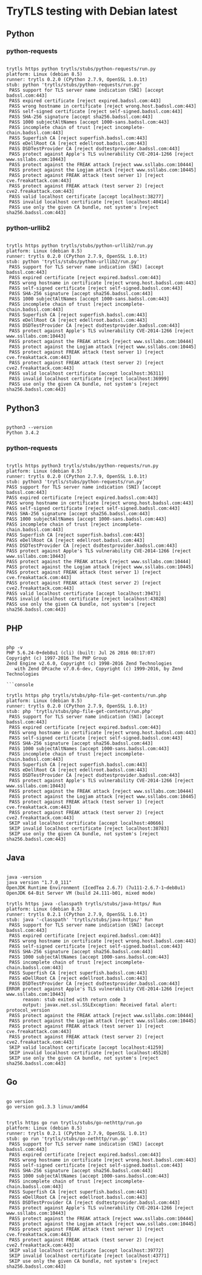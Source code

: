 # TryTLS testing with Debian latest

## Python

### python-requests

```console

trytls https python trytls/stubs/python-requests/run.py
platform: Linux (debian 8.5)
runner: trytls 0.2.0 (CPython 2.7.9, OpenSSL 1.0.1t)
stub: python 'trytls/stubs/python-requests/run.py'
 PASS support for TLS server name indication (SNI) [accept badssl.com:443]
 PASS expired certificate [reject expired.badssl.com:443]
 PASS wrong hostname in certificate [reject wrong.host.badssl.com:443]
 PASS self-signed certificate [reject self-signed.badssl.com:443]
 PASS SHA-256 signature [accept sha256.badssl.com:443]
 PASS 1000 subjectAltNames [accept 1000-sans.badssl.com:443]
 PASS incomplete chain of trust [reject incomplete-chain.badssl.com:443]
 PASS Superfish CA [reject superfish.badssl.com:443]
 PASS eDellRoot CA [reject edellroot.badssl.com:443]
 PASS DSDTestProvider CA [reject dsdtestprovider.badssl.com:443]
 PASS protect against Apple's TLS vulnerability CVE-2014-1266 [reject www.ssllabs.com:10443]
 PASS protect against the FREAK attack [reject www.ssllabs.com:10444]
 PASS protect against the Logjam attack [reject www.ssllabs.com:10445]
 PASS protect against FREAK attack (test server 1) [reject cve.freakattack.com:443]
 PASS protect against FREAK attack (test server 2) [reject cve2.freakattack.com:443]
 PASS valid localhost certificate [accept localhost:38277]
 PASS invalid localhost certificate [reject localhost:40414]
 PASS use only the given CA bundle, not system's [reject sha256.badssl.com:443]

 ```

### python-urllib2

```console

trytls https python trytls/stubs/python-urllib2/run.py
platform: Linux (debian 8.5)
runner: trytls 0.2.0 (CPython 2.7.9, OpenSSL 1.0.1t)
stub: python 'trytls/stubs/python-urllib2/run.py'
 PASS support for TLS server name indication (SNI) [accept badssl.com:443]
 PASS expired certificate [reject expired.badssl.com:443]
 PASS wrong hostname in certificate [reject wrong.host.badssl.com:443]
 PASS self-signed certificate [reject self-signed.badssl.com:443]
 PASS SHA-256 signature [accept sha256.badssl.com:443]
 PASS 1000 subjectAltNames [accept 1000-sans.badssl.com:443]
 PASS incomplete chain of trust [reject incomplete-chain.badssl.com:443]
 PASS Superfish CA [reject superfish.badssl.com:443]
 PASS eDellRoot CA [reject edellroot.badssl.com:443]
 PASS DSDTestProvider CA [reject dsdtestprovider.badssl.com:443]
 PASS protect against Apple's TLS vulnerability CVE-2014-1266 [reject www.ssllabs.com:10443]
 PASS protect against the FREAK attack [reject www.ssllabs.com:10444]
 PASS protect against the Logjam attack [reject www.ssllabs.com:10445]
 PASS protect against FREAK attack (test server 1) [reject cve.freakattack.com:443]
 PASS protect against FREAK attack (test server 2) [reject cve2.freakattack.com:443]
 PASS valid localhost certificate [accept localhost:36311]
 PASS invalid localhost certificate [reject localhost:36999]
 PASS use only the given CA bundle, not system's [reject sha256.badssl.com:443]

```

## Python3

```console

python3 --version
Python 3.4.2

```

### python-requests

```console

trytls https python3 trytls/stubs/python-requests/run.py
platform: Linux (debian 8.5)
runner: trytls 0.2.0 (CPython 2.7.9, OpenSSL 1.0.1t)
stub: python3 'trytls/stubs/python-requests/run.py'
PASS support for TLS server name indication (SNI) [accept badssl.com:443]
PASS expired certificate [reject expired.badssl.com:443]
PASS wrong hostname in certificate [reject wrong.host.badssl.com:443]
PASS self-signed certificate [reject self-signed.badssl.com:443]
PASS SHA-256 signature [accept sha256.badssl.com:443]
PASS 1000 subjectAltNames [accept 1000-sans.badssl.com:443]
PASS incomplete chain of trust [reject incomplete-chain.badssl.com:443]
PASS Superfish CA [reject superfish.badssl.com:443]
PASS eDellRoot CA [reject edellroot.badssl.com:443]
PASS DSDTestProvider CA [reject dsdtestprovider.badssl.com:443]
PASS protect against Apple's TLS vulnerability CVE-2014-1266 [reject www.ssllabs.com:10443]
PASS protect against the FREAK attack [reject www.ssllabs.com:10444]
PASS protect against the Logjam attack [reject www.ssllabs.com:10445]
PASS protect against FREAK attack (test server 1) [reject cve.freakattack.com:443]
PASS protect against FREAK attack (test server 2) [reject cve2.freakattack.com:443]
PASS valid localhost certificate [accept localhost:39471]
PASS invalid localhost certificate [reject localhost:43028]
PASS use only the given CA bundle, not system's [reject sha256.badssl.com:443]

```

## PHP

```console

php -v
PHP 5.6.24-0+deb8u1 (cli) (built: Jul 26 2016 08:17:07)
Copyright (c) 1997-2016 The PHP Group
Zend Engine v2.6.0, Copyright (c) 1998-2016 Zend Technologies
   with Zend OPcache v7.0.6-dev, Copyright (c) 1999-2016, by Zend Technologies

```console

trytls https php trytls/stubs/php-file-get-contents/run.php
platform: Linux (debian 8.5)
runner: trytls 0.2.0 (CPython 2.7.9, OpenSSL 1.0.1t)
stub: php 'trytls/stubs/php-file-get-contents/run.php'
 PASS support for TLS server name indication (SNI) [accept badssl.com:443]
 PASS expired certificate [reject expired.badssl.com:443]
 PASS wrong hostname in certificate [reject wrong.host.badssl.com:443]
 PASS self-signed certificate [reject self-signed.badssl.com:443]
 PASS SHA-256 signature [accept sha256.badssl.com:443]
 PASS 1000 subjectAltNames [accept 1000-sans.badssl.com:443]
 PASS incomplete chain of trust [reject incomplete-chain.badssl.com:443]
 PASS Superfish CA [reject superfish.badssl.com:443]
 PASS eDellRoot CA [reject edellroot.badssl.com:443]
 PASS DSDTestProvider CA [reject dsdtestprovider.badssl.com:443]
 PASS protect against Apple's TLS vulnerability CVE-2014-1266 [reject www.ssllabs.com:10443]
 PASS protect against the FREAK attack [reject www.ssllabs.com:10444]
 PASS protect against the Logjam attack [reject www.ssllabs.com:10445]
 PASS protect against FREAK attack (test server 1) [reject cve.freakattack.com:443]
 PASS protect against FREAK attack (test server 2) [reject cve2.freakattack.com:443]
 SKIP valid localhost certificate [accept localhost:40666]
 SKIP invalid localhost certificate [reject localhost:38783]
 SKIP use only the given CA bundle, not system's [reject sha256.badssl.com:443]

```

## Java

```console

java -version
java version "1.7.0_111"
OpenJDK Runtime Environment (IcedTea 2.6.7) (7u111-2.6.7-1~deb8u1)
OpenJDK 64-Bit Server VM (build 24.111-b01, mixed mode)

```

```console
trytls https java -classpath trytls/stubs/java-https/ Run
platform: Linux (debian 8.5)
runner: trytls 0.2.1 (CPython 2.7.9, OpenSSL 1.0.1t)
stub: java '-classpath' 'trytls/stubs/java-https/' Run
 PASS support for TLS server name indication (SNI) [accept badssl.com:443]
 PASS expired certificate [reject expired.badssl.com:443]
 PASS wrong hostname in certificate [reject wrong.host.badssl.com:443]
 PASS self-signed certificate [reject self-signed.badssl.com:443]
 PASS SHA-256 signature [accept sha256.badssl.com:443]
 PASS 1000 subjectAltNames [accept 1000-sans.badssl.com:443]
 PASS incomplete chain of trust [reject incomplete-chain.badssl.com:443]
 PASS Superfish CA [reject superfish.badssl.com:443]
 PASS eDellRoot CA [reject edellroot.badssl.com:443]
 PASS DSDTestProvider CA [reject dsdtestprovider.badssl.com:443]
ERROR protect against Apple's TLS vulnerability CVE-2014-1266 [reject www.ssllabs.com:10443]
      reason: stub exited with return code 3
      output: javax.net.ssl.SSLException: Received fatal alert: protocol_version
 PASS protect against the FREAK attack [reject www.ssllabs.com:10444]
 PASS protect against the Logjam attack [reject www.ssllabs.com:10445]
 PASS protect against FREAK attack (test server 1) [reject cve.freakattack.com:443]
 PASS protect against FREAK attack (test server 2) [reject cve2.freakattack.com:443]
 SKIP valid localhost certificate [accept localhost:41259]
 SKIP invalid localhost certificate [reject localhost:45520]
 SKIP use only the given CA bundle, not system's [reject sha256.badssl.com:443]

 ```

## Go

```console

go version
go version go1.3.3 linux/amd64

```


```console

trytls https go run trytls/stubs/go-nethttp/run.go
platform: Linux (debian 8.5)
runner: trytls 0.2.1 (CPython 2.7.9, OpenSSL 1.0.1t)
stub: go run 'trytls/stubs/go-nethttp/run.go'
 PASS support for TLS server name indication (SNI) [accept badssl.com:443]
 PASS expired certificate [reject expired.badssl.com:443]
 PASS wrong hostname in certificate [reject wrong.host.badssl.com:443]
 PASS self-signed certificate [reject self-signed.badssl.com:443]
 PASS SHA-256 signature [accept sha256.badssl.com:443]
 PASS 1000 subjectAltNames [accept 1000-sans.badssl.com:443]
 PASS incomplete chain of trust [reject incomplete-chain.badssl.com:443]
 PASS Superfish CA [reject superfish.badssl.com:443]
 PASS eDellRoot CA [reject edellroot.badssl.com:443]
 PASS DSDTestProvider CA [reject dsdtestprovider.badssl.com:443]
 PASS protect against Apple's TLS vulnerability CVE-2014-1266 [reject www.ssllabs.com:10443]
 PASS protect against the FREAK attack [reject www.ssllabs.com:10444]
 PASS protect against the Logjam attack [reject www.ssllabs.com:10445]
 PASS protect against FREAK attack (test server 1) [reject cve.freakattack.com:443]
 PASS protect against FREAK attack (test server 2) [reject cve2.freakattack.com:443]
 SKIP valid localhost certificate [accept localhost:39772]
 SKIP invalid localhost certificate [reject localhost:43771]
 SKIP use only the given CA bundle, not system's [reject sha256.badssl.com:443]

```
